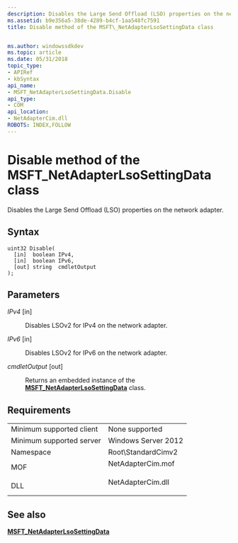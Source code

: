 ```yaml
---
description: Disables the Large Send Offload (LSO) properties on the network adapter.
ms.assetid: b9e356a5-38de-4289-b4cf-1aa548fc7591
title: Disable method of the MSFT\_NetAdapterLsoSettingData class


ms.author: windowssdkdev
ms.topic: article
ms.date: 05/31/2018
topic_type: 
- APIRef
- kbSyntax
api_name: 
- MSFT_NetAdapterLsoSettingData.Disable
api_type: 
- COM
api_location: 
- NetAdapterCim.dll
ROBOTS: INDEX,FOLLOW
---
```


# Disable method of the MSFT\_NetAdapterLsoSettingData class

Disables the Large Send Offload (LSO) properties on the network adapter.

## Syntax


```mof
uint32 Disable(
  [in]  boolean IPv4,
  [in]  boolean IPv6,
  [out] string  cmdletOutput
);
```



## Parameters

<dl> <dt>

*IPv4* \[in\]
</dt> <dd>

Disables LSOv2 for IPv4 on the network adapter.

</dd> <dt>

*IPv6* \[in\]
</dt> <dd>

Disables LSOv2 for IPv6 on the network adapter.

</dd> <dt>

*cmdletOutput* \[out\]
</dt> <dd>

Returns an embedded instance of the [**MSFT\_NetAdapterLsoSettingData**](msft-netadapterlsosettingdata.md) class.

</dd> </dl>

## Requirements



|                                     |                                                                                              |
|-------------------------------------|----------------------------------------------------------------------------------------------|
| Minimum supported client<br/> | None supported<br/>                                                                    |
| Minimum supported server<br/> | Windows Server 2012<br/>                                                               |
| Namespace<br/>                | Root\\StandardCimv2<br/>                                                               |
| MOF<br/>                      | <dl> <dt>NetAdapterCim.mof</dt> </dl> |
| DLL<br/>                      | <dl> <dt>NetAdapterCim.dll</dt> </dl> |



## See also

<dl> <dt>

[**MSFT\_NetAdapterLsoSettingData**](msft-netadapterlsosettingdata.md)
</dt> </dl>

 

 





